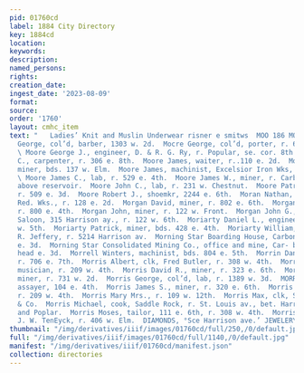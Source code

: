 ```yaml
---
pid: 01760cd
label: 1884 City Directory
key: 1884cd
location: 
keywords: 
description: 
named_persons: 
rights: 
creation_date: 
ingest_date: '2023-08-09'
format: 
source: 
order: '1760'
layout: cmhc_item
text: "   Ladies’ Knit and Muslin Underwear risner e smitws  MOO 186 MOR        Moore
  George, col’d, barber, 1303 w. 2d.  Mocre George, col’d, porter, r. 623 w. 2d. :
  \ Moore George J., engineer, D. & R. G. Ry, r. Popular, se. cor. 8th.  Moore Gladden
  C., carpenter, r. 306 e. 8th.  Moore James, waiter, r..110 e. 2d.  Moore James,
  miner, bds. 137 w. Elm.  Moore James, machinist, Excelsior Iron Wks, r. 230 e. 5th.
  \ Moore James C., lab, r. 529 e. 4th.  Moore James W., miner, r. Carbonate Hill,
  above reservoir.  Moore John C., lab, r. 231 w. Chestnut.  Moore Patrick, miner,
  r. 509 e. 3d.  Moore Robert J., shoemkr, 2244 e. 6th.  Moran Nathan, fireman, Harrison
  Red. Wks., r. 128 e. 2d.  Morgan David, miner, r. 802 e. 6th.  Morgan John, miner,
  r. 800 e. 4th.  Morgan John, miner, r. 122 w. Front.  Morgan John G., Board of Trade
  Saloon, 315 Harrison ay., r. 122 w. 6th.  Moriarty Daniel L., engineer, bds. 124
  w. 5th.  Moriarty Patrick, miner, bds. 428 e. 4th.  Moriarty William, driver, F.
  R. Jeffery, r. 5214 Harrison av.  Morning Star Boarding House, Carbonate Hill, head
  e. 3d.  Morning Star Consolidated Mining Co., office and mine, Car- bonate Hill,
  head e. 3d.  Morrell Winters, machinist, bds. 804 e. 5th.  Morrin Danie] I., miner,
  r. 706 e. 7th.  Morris Albert, clk, Fred Butler, r. 308 w. 4th.  Morris Charles,
  musician, r. 209 w. 4th.  Morris David R., miner, r. 323 e. 6th.  Morris George,
  miner, r. 731 w. 2d.  Morris George, col’d, lab, r. 1389 w. 3d.  MORRIS JAMES R.,
  assayer, 104 e. 4th.  Morris James S., miner, r. 320 e. 6th.  Morris J. C. H., musician,
  r. 209 w. 4th.  Morris Mary Mrs., r. 109 w. 12th.  Morris Max, clk, Sands, Pelton
  & Co.  Morris Michael, cook, Saddle Rock, r. St. Louis av., bet. Harri- son av.
  and Poplar.  Morris Moses, tailor, 111 e. 6th, r. 308 w. 4th.  Morris Robert, teamster,
  J. W. TenEyck, r. 406 w. Elm.  DIAMONDS, °Sce Harrison ave.’ JEWELERY,    "
thumbnail: "/img/derivatives/iiif/images/01760cd/full/250,/0/default.jpg"
full: "/img/derivatives/iiif/images/01760cd/full/1140,/0/default.jpg"
manifest: "/img/derivatives/iiif/01760cd/manifest.json"
collection: directories
---
```

